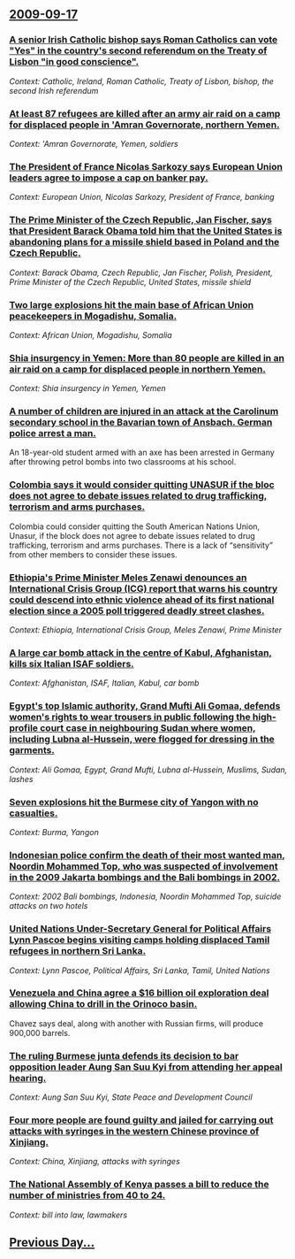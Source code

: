 ## [2009-09-17](/news/2009/09/17/index.md)

### [ A senior Irish Catholic bishop says Roman Catholics can vote "Yes" in the country's second referendum on the Treaty of Lisbon "in good conscience". ](/news/2009/09/17/a-senior-irish-catholic-bishop-says-roman-catholics-can-vote-yes-in-the-country-s-second-referendum-on-the-treaty-of-lisbon-in-good-cons.md)
_Context: Catholic, Ireland, Roman Catholic, Treaty of Lisbon, bishop, the second Irish referendum_

### [ At least 87 refugees are killed after an army air raid on a camp for displaced people in 'Amran Governorate, northern Yemen. ](/news/2009/09/17/at-least-87-refugees-are-killed-after-an-army-air-raid-on-a-camp-for-displaced-people-in-amran-governorate-northern-yemen.md)
_Context: 'Amran Governorate, Yemen, soldiers_

### [ The President of France Nicolas Sarkozy says European Union leaders agree to impose a cap on banker pay. ](/news/2009/09/17/the-president-of-france-nicolas-sarkozy-says-european-union-leaders-agree-to-impose-a-cap-on-banker-pay.md)
_Context: European Union, Nicolas Sarkozy, President of France, banking_

### [ The Prime Minister of the Czech Republic, Jan Fischer, says that President Barack Obama told him that the United States is abandoning plans for a missile shield based in Poland and the Czech Republic. ](/news/2009/09/17/the-prime-minister-of-the-czech-republic-jan-fischer-says-that-president-barack-obama-told-him-that-the-united-states-is-abandoning-plans.md)
_Context: Barack Obama, Czech Republic, Jan Fischer, Polish, President, Prime Minister of the Czech Republic, United States, missile shield_

### [ Two large explosions hit the main base of African Union peacekeepers in Mogadishu, Somalia. ](/news/2009/09/17/two-large-explosions-hit-the-main-base-of-african-union-peacekeepers-in-mogadishu-somalia.md)
_Context: African Union, Mogadishu, Somalia_

### [ Shia insurgency in Yemen: More than 80 people are killed in an air raid on a camp for displaced people in northern Yemen. ](/news/2009/09/17/shia-insurgency-in-yemen-more-than-80-people-are-killed-in-an-air-raid-on-a-camp-for-displaced-people-in-northern-yemen.md)
_Context: Shia insurgency in Yemen, Yemen_

### [ A number of children are injured in an attack at the Carolinum secondary school in the Bavarian town of Ansbach. German police arrest a man. ](/news/2009/09/17/a-number-of-children-are-injured-in-an-attack-at-the-carolinum-secondary-school-in-the-bavarian-town-of-ansbach-german-police-arrest-a-man.md)
An 18-year-old student armed with an axe has been arrested in Germany after throwing petrol bombs into two classrooms at his school.

### [ Colombia says it would consider quitting UNASUR if the bloc does not agree to debate issues related to drug trafficking, terrorism and arms purchases. ](/news/2009/09/17/colombia-says-it-would-consider-quitting-unasur-if-the-bloc-does-not-agree-to-debate-issues-related-to-drug-trafficking-terrorism-and-arms.md)
Colombia could consider quitting the South American Nations Union, Unasur, if the block does not agree to debate issues related to drug trafficking, terrorism and arms purchases. There is a lack of &ldquo;sensitivity&rdquo; from other members to consider these issues.

### [ Ethiopia's Prime Minister Meles Zenawi denounces an International Crisis Group (ICG) report that warns his country could descend into ethnic violence ahead of its first national election since a 2005 poll triggered deadly street clashes. ](/news/2009/09/17/ethiopia-s-prime-minister-meles-zenawi-denounces-an-international-crisis-group-icg-report-that-warns-his-country-could-descend-into-ethni.md)
_Context: Ethiopia, International Crisis Group, Meles Zenawi, Prime Minister_

### [ A large car bomb attack in the centre of Kabul, Afghanistan, kills six Italian ISAF soldiers. ](/news/2009/09/17/a-large-car-bomb-attack-in-the-centre-of-kabul-afghanistan-kills-six-italian-isaf-soldiers.md)
_Context: Afghanistan, ISAF, Italian, Kabul, car bomb_

### [ Egypt's top Islamic authority, Grand Mufti Ali Gomaa, defends women's rights to wear trousers in public following the high-profile court case in neighbouring Sudan where women, including Lubna al-Hussein, were flogged for dressing in the garments. ](/news/2009/09/17/egypt-s-top-islamic-authority-grand-mufti-ali-gomaa-defends-women-s-rights-to-wear-trousers-in-public-following-the-high-profile-court-ca.md)
_Context: Ali Gomaa, Egypt, Grand Mufti, Lubna al-Hussein, Muslims, Sudan, lashes_

### [ Seven explosions hit the Burmese city of Yangon with no casualties. ](/news/2009/09/17/seven-explosions-hit-the-burmese-city-of-yangon-with-no-casualties.md)
_Context: Burma, Yangon_

### [ Indonesian police confirm the death of their most wanted man, Noordin Mohammed Top, who was suspected of involvement in the 2009 Jakarta bombings and the Bali bombings in 2002. ](/news/2009/09/17/indonesian-police-confirm-the-death-of-their-most-wanted-man-noordin-mohammed-top-who-was-suspected-of-involvement-in-the-2009-jakarta-bo.md)
_Context: 2002 Bali bombings, Indonesia, Noordin Mohammed Top, suicide attacks on two hotels_

### [ United Nations Under-Secretary General for Political Affairs Lynn Pascoe begins visiting camps holding displaced Tamil refugees in northern Sri Lanka. ](/news/2009/09/17/united-nations-under-secretary-general-for-political-affairs-lynn-pascoe-begins-visiting-camps-holding-displaced-tamil-refugees-in-northern.md)
_Context: Lynn Pascoe, Political Affairs, Sri Lanka, Tamil, United Nations_

### [ Venezuela and China agree a $16 billion oil exploration deal allowing China to drill in the Orinoco basin. ](/news/2009/09/17/venezuela-and-china-agree-a-16-billion-oil-exploration-deal-allowing-china-to-drill-in-the-orinoco-basin.md)
Chavez says deal, along with another with Russian firms, will produce 900,000 barrels.

### [ The ruling Burmese junta defends its decision to bar opposition leader Aung San Suu Kyi from attending her appeal hearing. ](/news/2009/09/17/the-ruling-burmese-junta-defends-its-decision-to-bar-opposition-leader-aung-san-suu-kyi-from-attending-her-appeal-hearing.md)
_Context: Aung San Suu Kyi, State Peace and Development Council_

### [ Four more people are found guilty and jailed for carrying out attacks with syringes in the western Chinese province of Xinjiang. ](/news/2009/09/17/four-more-people-are-found-guilty-and-jailed-for-carrying-out-attacks-with-syringes-in-the-western-chinese-province-of-xinjiang.md)
_Context: China, Xinjiang, attacks with syringes_

### [ The National Assembly of Kenya passes a bill to reduce the number of ministries from 40 to 24. ](/news/2009/09/17/the-national-assembly-of-kenya-passes-a-bill-to-reduce-the-number-of-ministries-from-40-to-24.md)
_Context: bill into law, lawmakers_

## [Previous Day...](/news/2009/09/16/index.md)

